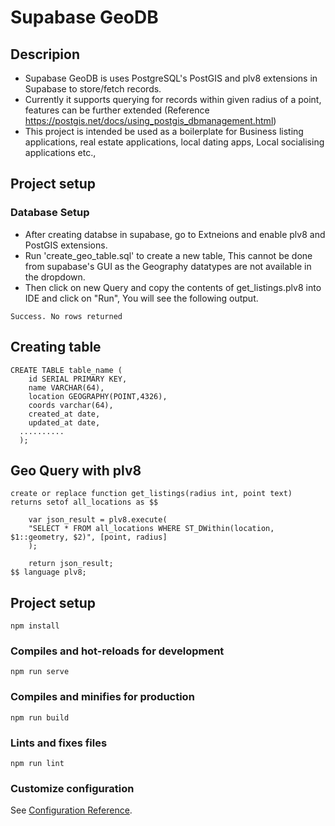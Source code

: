 # Supabase GeoDB

## Descripion
- Supabase GeoDB is uses PostgreSQL's PostGIS and plv8 extensions in Supabase to store/fetch records. 
- Currently it supports querying for records within given radius of a point, features can be further extended (Reference https://postgis.net/docs/using_postgis_dbmanagement.html)
- This project is intended be used as a boilerplate for Business listing applications, real estate applications, local dating apps, Local socialising applications etc.,  

## Project setup

### Database Setup
- After creating databse in supabase, go to Extneions and enable plv8 and PostGIS extensions.
- Run 'create_geo_table.sql' to create a new table, This cannot be done from supabase's GUI as the Geography datatypes are not available in the dropdown.
- Then click on new Query and copy the contents of get_listings.plv8 into IDE and click on "Run", You will see the following output. 

```
Success. No rows returned
```

## Creating table

```
CREATE TABLE table_name (
    id SERIAL PRIMARY KEY,
    name VARCHAR(64),
    location GEOGRAPHY(POINT,4326),
    coords varchar(64),
    created_at date,
    updated_at date,
  ..........
  );
```

## Geo Query with plv8

```
create or replace function get_listings(radius int, point text) 
returns setof all_locations as $$

    var json_result = plv8.execute(
    "SELECT * FROM all_locations WHERE ST_DWithin(location, $1::geometry, $2)", [point, radius]
    );

    return json_result;
$$ language plv8;
```

## Project setup
```
npm install
```

### Compiles and hot-reloads for development
```
npm run serve
```

### Compiles and minifies for production
```
npm run build
```

### Lints and fixes files
```
npm run lint
```

### Customize configuration
See [Configuration Reference](https://cli.vuejs.org/config/).
